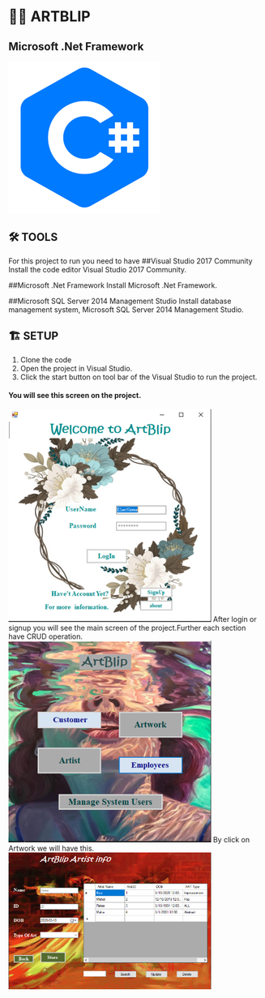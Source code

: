 # 🔎🧾 ARTBLIP

## Microsoft .Net Framework
<img src= "ArtBlip/images/kisspng-c-programming-language-computer-icons-computer-pr-programming-5acadc62277db6.6978009015232441301618.png"  width=300,>

## 🛠 TOOLS
For this project to run you need to have 
##Visual Studio 2017 Community
Install the code editor Visual Studio 2017 Community.

##Microsoft .Net Framework
Install Microsoft .Net Framework.

##Microsoft SQL Server 2014 Management Studio
Install database management system, Microsoft SQL Server 2014 Management Studio.

##  🏗 SETUP

1. Clone the code 
2. Open the project in Visual Studio.
3. Click the start button on tool bar of the Visual Studio to run the project.
#### You will see this screen on the project.
<img src= "ArtBlip/images/Capture.PNG"  width=400,>
After login or signup you will see the main screen of the project.Further each section have CRUD operation. 
<img src= "ArtBlip/images/Capture2.PNG"  width=400,>
By click on Artwork we will have this.
<img src= "ArtBlip/images/Capture3.PNG"  width=400,>
